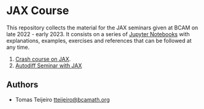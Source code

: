 # JAX Course

This repository collects the material for the JAX seminars given at BCAM on late 2022 - early 2023. It consists on a series of [Jupyter Notebooks](https://jupyter.org/try) with explanations, examples, exercises and references that can be followed at any time.

 1. [Crash course on JAX](https://gitlab.bcamath.org/tteijeiro/jax-course/-/blob/main/Crash_course_on_JAX_-_BCAM_20-12-2022_-_No_Solutions.ipynb).
 2. [Autodiff Seminar with JAX](https://gitlab.bcamath.org/tteijeiro/jax-course/-/blob/main/Autodiff_Seminar_with_JAX_-_BCAM_23-02-2023.ipynb)

## Authors

 - Tomas Teijeiro <tteijeiro@bcamath.org>

